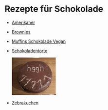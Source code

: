 Rezepte für Schokolade
=====================

* [Amerikaner](Amerikaner.md)
* [Brownies](brownies.md)
* [Muffins Schokolade Vegan](muffin_schokolade_vegan.md)
* [Schokoladentorte](Schokoladentorte.md)

  <img src="../../pics/Schokoladentorte.jpg" width="30%" alt="Schokoladentorte" title="Schokoladentorte" />
* [Zebrakuchen](zebrakuchen.md)
